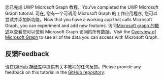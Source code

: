 <!-- markdownlint-disable MD002 MD041 -->

<span data-ttu-id="d9c61-101">您已完成 UWP Microsoft Graph 教程。</span><span class="sxs-lookup"><span data-stu-id="d9c61-101">You've completed the UWP Microsoft Graph tutorial.</span></span> <span data-ttu-id="d9c61-102">现在, 您有一个可调用 Microsoft Graph 的工作应用程序, 您可以尝试并添加新功能。</span><span class="sxs-lookup"><span data-stu-id="d9c61-102">Now that you have a working app that calls Microsoft Graph, you can experiment and add new features.</span></span> <span data-ttu-id="d9c61-103">访问[Microsoft graph 的概述](/graph/overview)以查看您可以使用 Microsoft Graph 访问的所有数据。</span><span class="sxs-lookup"><span data-stu-id="d9c61-103">Visit the [Overview of Microsoft Graph](/graph/overview) to see all of the data you can access with Microsoft Graph.</span></span>

## <a name="feedback"></a><span data-ttu-id="d9c61-104">反馈</span><span class="sxs-lookup"><span data-stu-id="d9c61-104">Feedback</span></span>

<span data-ttu-id="d9c61-105">请在[GitHub 存储库](https://github.com/microsoftgraph/msgraph-training-uwp)中提供有关本教程的任何反馈。</span><span class="sxs-lookup"><span data-stu-id="d9c61-105">Please provide any feedback on this tutorial in the [GitHub repository](https://github.com/microsoftgraph/msgraph-training-uwp).</span></span>
